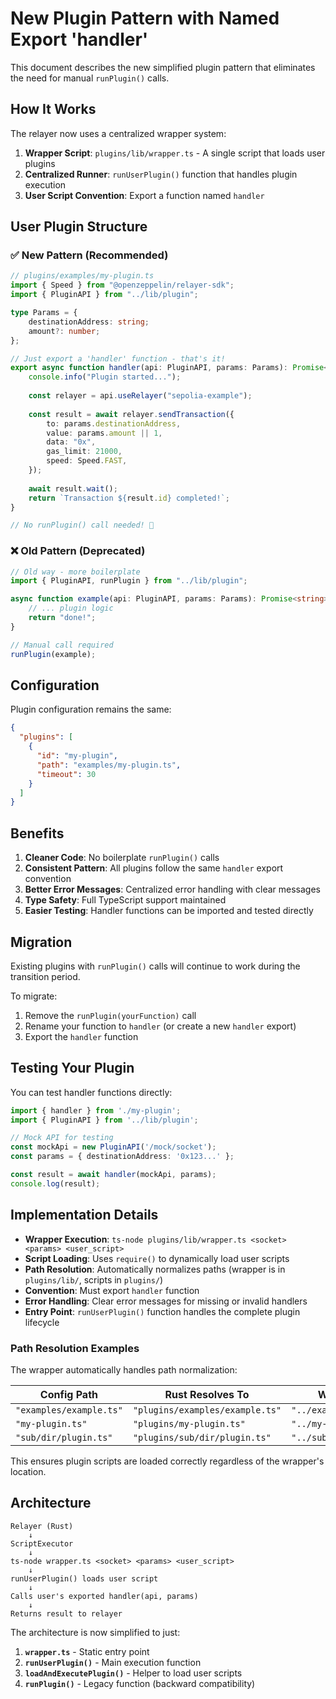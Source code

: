 # New Plugin Pattern with Named Export 'handler'

This document describes the new simplified plugin pattern that eliminates the need for manual `runPlugin()` calls.

## How It Works

The relayer now uses a centralized wrapper system:

1. **Wrapper Script**: `plugins/lib/wrapper.ts` - A single script that loads user plugins
2. **Centralized Runner**: `runUserPlugin()` function that handles plugin execution
3. **User Script Convention**: Export a function named `handler`

## User Plugin Structure

### ✅ New Pattern (Recommended)

```typescript
// plugins/examples/my-plugin.ts
import { Speed } from "@openzeppelin/relayer-sdk";
import { PluginAPI } from "../lib/plugin";

type Params = {
    destinationAddress: string;
    amount?: number;
};

// Just export a 'handler' function - that's it!
export async function handler(api: PluginAPI, params: Params): Promise<string> {
    console.info("Plugin started...");
    
    const relayer = api.useRelayer("sepolia-example");
    
    const result = await relayer.sendTransaction({
        to: params.destinationAddress,
        value: params.amount || 1,
        data: "0x",
        gas_limit: 21000,
        speed: Speed.FAST,
    });
    
    await result.wait();
    return `Transaction ${result.id} completed!`;
}

// No runPlugin() call needed! 🎉
```

### ❌ Old Pattern (Deprecated)

```typescript
// Old way - more boilerplate
import { PluginAPI, runPlugin } from "../lib/plugin";

async function example(api: PluginAPI, params: Params): Promise<string> {
    // ... plugin logic
    return "done!";
}

// Manual call required
runPlugin(example);
```

## Configuration

Plugin configuration remains the same:

```json
{
  "plugins": [
    {
      "id": "my-plugin",
      "path": "examples/my-plugin.ts",
      "timeout": 30
    }
  ]
}
```

## Benefits

1. **Cleaner Code**: No boilerplate `runPlugin()` calls
2. **Consistent Pattern**: All plugins follow the same `handler` export convention
3. **Better Error Messages**: Centralized error handling with clear messages
4. **Type Safety**: Full TypeScript support maintained
5. **Easier Testing**: Handler functions can be imported and tested directly

## Migration

Existing plugins with `runPlugin()` calls will continue to work during the transition period.

To migrate:

1. Remove the `runPlugin(yourFunction)` call
2. Rename your function to `handler` (or create a new `handler` export)
3. Export the `handler` function

## Testing Your Plugin

You can test handler functions directly:

```typescript
import { handler } from './my-plugin';
import { PluginAPI } from '../lib/plugin';

// Mock API for testing
const mockApi = new PluginAPI('/mock/socket');
const params = { destinationAddress: '0x123...' };

const result = await handler(mockApi, params);
console.log(result);
```

## Implementation Details

- **Wrapper Execution**: `ts-node plugins/lib/wrapper.ts <socket> <params> <user_script>`
- **Script Loading**: Uses `require()` to dynamically load user scripts
- **Path Resolution**: Automatically normalizes paths (wrapper is in `plugins/lib/`, scripts in `plugins/`)
- **Convention**: Must export `handler` function
- **Error Handling**: Clear error messages for missing or invalid handlers
- **Entry Point**: `runUserPlugin()` function handles the complete plugin lifecycle

### Path Resolution Examples

The wrapper automatically handles path normalization:

| Config Path | Rust Resolves To | Wrapper Uses |
|-------------|------------------|--------------|
| `"examples/example.ts"` | `"plugins/examples/example.ts"` | `"../examples/example.ts"` |
| `"my-plugin.ts"` | `"plugins/my-plugin.ts"` | `"../my-plugin.ts"` |
| `"sub/dir/plugin.ts"` | `"plugins/sub/dir/plugin.ts"` | `"../sub/dir/plugin.ts"` |

This ensures plugin scripts are loaded correctly regardless of the wrapper's location.

## Architecture

```
Relayer (Rust) 
    ↓
ScriptExecutor 
    ↓ 
ts-node wrapper.ts <socket> <params> <user_script>
    ↓
runUserPlugin() loads user script
    ↓
Calls user's exported handler(api, params)
    ↓
Returns result to relayer
```

The architecture is now simplified to just:
1. **`wrapper.ts`** - Static entry point
2. **`runUserPlugin()`** - Main execution function  
3. **`loadAndExecutePlugin()`** - Helper to load user scripts
4. **`runPlugin()`** - Legacy function (backward compatibility)
